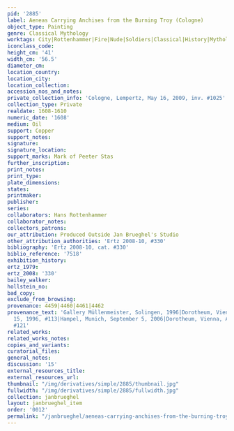 ```yaml
---
pid: '2885'
label: Aeneas Carrying Anchises from the Burning Troy (Cologne)
object_type: Painting
genre: Classical Mythology
worktags: City|Rottenhammer|Fire|Nude|Soldiers|Classical|History|Mythological|Armor
iconclass_code:
height_cm: '41'
width_cm: '56.5'
diameter_cm:
location_country:
location_city:
location_collection:
accession_nos_and_notes:
private_collection_info: 'Cologne, Lempertz, May 16, 2009, inv. #1025'
collection_type: Private
realdate: 1608-1610
numeric_date: '1608'
medium: Oil
support: Copper
support_notes:
signature:
signature_location:
support_marks: Mark of Peeter Stas
further_inscription:
print_notes:
print_type:
plate_dimensions:
states:
printmaker:
publisher:
series:
collaborators: Hans Rottenhammer
collaborator_notes:
collectors_patrons:
our_attribution: Produced Outside Jan Brueghel's Studio
other_attribution_authorities: 'Ertz 2008-10, #330'
bibliography: 'Ertz 2008-10, cat. #330'
biblio_reference: '7518'
exhibition_history:
ertz_1979:
ertz_2008: '330'
bailey_walker:
hollstein_no:
bad_copy:
exclude_from_browsing:
provenance: 4459|4460|4461|4462
provenance_text: 'Gallery Müllenmeister, Solingen, 1996|Dorotheum, Vienna, October
  15, 1996, #113|Hampel, Munich, September 5, 2006|Dorotheum, Vienna, April 7, 2006,
  #121'
related_works:
related_works_notes:
copies_and_variants:
curatorial_files:
general_notes:
discussion: '15'
external_resources_title:
external_resources_url:
thumbnail: "/img/derivatives/simple/2885/thumbnail.jpg"
fullwidth: "/img/derivatives/simple/2885/fullwidth.jpg"
collection: janbrueghel
layout: janbrueghel_item
order: '0012'
permalink: "/janbrueghel/aeneas-carrying-anchises-from-the-burning-troy-cologne"
---
```

